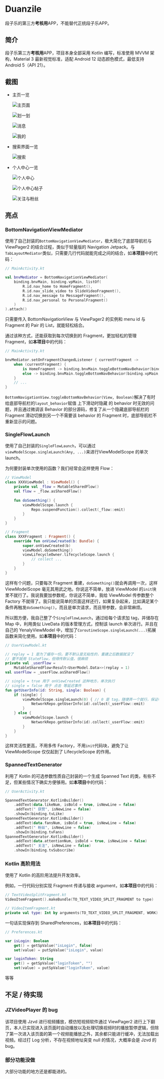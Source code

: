 # Duanzile

段子乐的第三方**考核用**APP，不能替代正统段子乐APP。

## 简介

段子乐第三方**考核用**APP，项目本身全部采用 Kotlin 编写，标准使用 MVVM 架构，Material 3 最新视觉标准，适配 Android 12 动态颜色模式，最低支持 Android 5（API 21）。

## 截图

- 主页一览

  ![主页面](https://github.com/YenalyLiew/Duanzile/blob/master/DuanzileScreenshot/Screenshot_2022-07-24-22-02-18-850_com.yenaly.dua.jpg)

  ![划一划](https://github.com/YenalyLiew/Duanzile/blob/master/DuanzileScreenshot/Screenshot_2022-07-24-22-02-24-071_com.yenaly.dua.jpg)

  ![消息](https://github.com/YenalyLiew/Duanzile/blob/master/DuanzileScreenshot/Screenshot_2022-07-24-22-02-28-933_com.yenaly.dua.jpg)

  ![我的](https://github.com/YenalyLiew/Duanzile/blob/master/DuanzileScreenshot/Screenshot_2022-07-24-22-02-32-649_com.yenaly.dua.jpg)

- 搜索界面一览

  ![搜索](https://github.com/YenalyLiew/Duanzile/blob/master/DuanzileScreenshot/Screenshot_2022-07-24-22-02-40-490_com.yenaly.dua.jpg)

- 个人中心一览

  ![个人中心](https://github.com/YenalyLiew/Duanzile/blob/master/DuanzileScreenshot/Screenshot_2022-07-24-22-02-49-610_com.yenaly.dua.jpg)

  ![个人中心帖子](https://github.com/YenalyLiew/Duanzile/blob/master/DuanzileScreenshot/Screenshot_2022-07-24-22-03-22-202_com.yenaly.dua.jpg)

  ![关注与粉丝](https://github.com/YenalyLiew/Duanzile/blob/master/DuanzileScreenshot/Screenshot_2022-07-24-22-03-33-190_com.yenaly.dua.jpg)

## 亮点

### BottomNavigationViewMediator

使用了自己封装的`BottomNavigationViewMediator`，极大简化了底部导航栏与 ViewPager2 的结合过程，类似于轻量版的 Navigation Jetpack。与`TabLayoutMediator`类似，只需要几行代码就能完成之间的结合，如**本项目**中的代码：

```kotlin
// MainActivity.kt

val bnvMediator = BottomNavigationViewMediator(
    binding.bnvMain, binding.vpMain, listOf(
        R.id.nav_home to HomeFragment(),
        R.id.nav_slide_video to SlideVideoFragment(),
        R.id.nav_message to MessageFragment(),
        R.id.nav_personal to PersonalFragment()
    )
).attach()
```

只需要传入 BottomNavigationView 与 ViewPager2 的实例和 menu id 与 Fragment 的 Pair 的 List，就能轻松结合。

通过该种方式，还能获取到每次切换到的 Fragment，更加轻松的管理 Fragment，如**本项目**中的代码：

```kotlin
// MainActivity.kt

bnvMediator.setOnFragmentChangedListener { currentFragment ->
    when (currentFragment) {
        is HomeFragment -> binding.bnvMain.toggleBottomNavBehavior(binding.vpMain, true)
        else -> binding.bnvMain.toggleBottomNavBehavior(binding.vpMain, false)
    }
    // ...
}
```

`BottomNavigationView.toggleBottomNavBehavior(View, Boolean)`解决了有时给底部导航栏的`layout_behavior`赋值 上下滑动时隐藏 的 behavior 时无效的问题，并且通过微调该 Behavior 的部分源码，修复了从一个隐藏底部导航栏的 Fragment 滑动切换到另一个不需要该 behavior 的 Fragment 时，底部导航栏不重新显示的问题。

### SingleFlowLaunch

使用了自己封装的`SingleFlowLaunch`，可以通过`viewModelScope.singleLaunch(Any, ...)`来进行ViewModelScope 的单次 launch。

为何要封装单次使用的函数？我们经常会这样使用 Flow：

```kotlin
// ViewModel
class XXXViewModel : ViewModel() {
    private val _flow = MutableSharedFlow()
    val flow = _flow.asSharedFlow()
    
    fun doSomething() {
        viewModelScope.launch {
            Repo.suspendFunction().collect(_flow::emit)
        }
    }
}

// Fragment
class XXXFragment : Fragment() {
    override fun onViewCreated(b: Bundle) {
        super.onViewCreated(b)
        viewModel.doSomething()
        viewLifecycleOwner.lifecycleScope.launch {
            // collect ...
        }
    }
}
```

这样有个问题，只要每次 Fragment 重建，`doSomething()`就会再调用一次，这样 ViewModelScope 毫无其用武之地。你说这不简单，放进 ViewModel 的`init`块里不就行了。我说我要加参数呢，你说这不简单，我给 ViewModel 传参数整个 Factory 不就得了。我只能说简单的页面这样还行，如果复杂起来，比如满足某个条件再触发`doSomething()`，而且是单次请求，而且带参数，会非常麻烦。

所以图方便，我自己整了个`SingleFlowLaunch`，通过给每个请求加 tag，并储存在 Map 中，利用类似 LiveData 的版本管理方式，控制该 launch 单次进行。并且在自己的 YenalyViewModel 中，增加了`CoroutineScope.singleLaunch(...)`拓展函数来简化使用。如**本项目**中的代码：

```kotlin
// UserViewModel.kt

// replay = 1 是为了缓存一份。要不默认是无粘性的，重建之后数据就没了
// 要不就用 StateFlow，但得传默认值，很麻烦
private val _userFlow =
    MutableSharedFlow<Result<UserModel.Data>>(replay = 1)
val userFlow = _userFlow.asSharedFlow()

// single = true 用于 onViewCreated 这种地方，单次执行
// single = false 用于 点击 等延迟事件
fun getUserInfo(id: String, single: Boolean) {
    if (single) {
        viewModelScope.singleLaunch(0) { // 0 是 tag，随便弄一个就行，保证唯一
            NetworkRepo.getUserInfo(id).collect(_userFlow::emit)
        }
    } else {
        viewModelScope.launch {
            NetworkRepo.getUserInfo(id).collect(_userFlow::emit)
        }
    }
}
```

这样灵活性更高，不用多传 Factory，不用`init`代码块，避免了让 ViewModelScope 仅仅起到了 LifecycleScope 的作用。

### SpannedTextGenerator

利用了 Kotlin 的可选参数性质自己封装的一个生成 Spanned Text 的类，有些不足，但某些情况下确实方便够用。如**本项目**中的代码：

```kotlin
// UserActivity.kt

SpannedTextGenerator.KotlinBuilder()
    .addText(data.likeNum, isBold = true, isNewLine = false)
    .addText(" 获赞", isNewLine = false)
    .showIn(binding.tvLike)
SpannedTextGenerator.KotlinBuilder()
    .addText(data.fansNum, isBold = true, isNewLine = false)
    .addText(" 粉丝", isNewLine = false)
    .showIn(binding.tvFans)
SpannedTextGenerator.KotlinBuilder()
    .addText(data.attentionNum, isBold = true, isNewLine = false)
    .addText(" 关注", isNewLine = false)
    .showIn(binding.tvSubscribe)
```

### Kotlin 高阶用法

使用了 Kotlin 的高阶用法提升开发效率。

例如，一行代码分别实现 Fragment 传递与接收 argument，如**本项目**中的代码：

```kotlin
// TextVideoSplitFragment.kt
VideoItemFragment().makeBundle(TO_TEXT_VIDEO_SPLIT_FRAGMENT to type)

// VideoItemFragment.kt
private val type: Int by arguments(TO_TEXT_VIDEO_SPLIT_FRAGMENT, WORK)
```

一句话实现保存到 SharedPreferences，如**本项目**中的代码：

```kotlin
// Preferences.kt

var isLogin: Boolean
    get() = getSpValue("isLogin", false)
    set(value) = putSpValue("isLogin", value)

var loginToken: String
    get() = getSpValue("loginToken", "")
    set(value) = putSpValue("loginToken", value)
```

等等

## 不足 / 待实现

### JZVideoPlayer 的 bug

该项目使用 Jzvd 进行视频播放，模仿短视频软件通过 ViewPager2 进行上下翻页，本人已实现进入该页面时自动播放以及处理切换视频时的播放暂停逻辑，但除了第一次进入该页面的第一个视频能播放之外，其余都只能进行缓冲，无法加载出视频。经过打 Log 分析，不存在视频地址突变 null 的情况，大概率会是 Jzvd 的 bug。

### 部分功能没做

大部分功能的地方还是都能进的。
